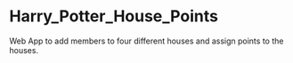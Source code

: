 # Harry_Potter_House_Points
Web App to add members to four different houses and assign points to the houses.
